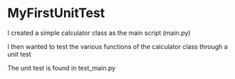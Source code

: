 # MyFirstUnitTest

I created a simple calculator class as the main script (main.py)

I then wanted to test the various functions of the calculator class through a unit test

The unit test is found in test_main.py
